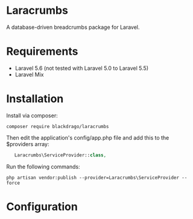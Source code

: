 # Laracrumbs
A database-driven breadcrumbs package for Laravel.

# Requirements
- Laravel 5.6 (not tested with Laravel 5.0 to Laravel 5.5)
- Laravel Mix

# Installation
Install via composer:
```
composer require blackdrago/laracrumbs
```

Then edit the application's config/app.php file and add this to the $providers array:
```php
   Laracrumbs\ServiceProvider::class,
```

Run the following commands:
```
php artisan vendor:publish --provider=Laracrumbs\ServiceProvider --force
```

# Configuration
